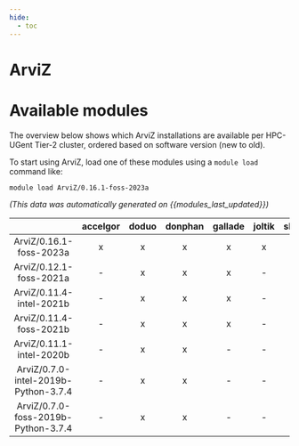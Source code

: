 ```yaml
---
hide:
  - toc
---
```


ArviZ
=====

# Available modules


The overview below shows which ArviZ installations are available per HPC-UGent Tier-2 cluster, ordered based on software version (new to old).

To start using ArviZ, load one of these modules using a `module load` command like:

```shell
module load ArviZ/0.16.1-foss-2023a
```

*(This data was automatically generated on {{modules_last_updated}})*  

| |accelgor|doduo|donphan|gallade|joltik|shinx|skitty|
| :---: | :---: | :---: | :---: | :---: | :---: | :---: | :---: |
|ArviZ/0.16.1-foss-2023a|x|x|x|x|x|x|x|
|ArviZ/0.12.1-foss-2021a|-|x|x|x|-|-|-|
|ArviZ/0.11.4-intel-2021b|-|x|x|x|-|-|-|
|ArviZ/0.11.4-foss-2021b|-|x|x|x|-|-|-|
|ArviZ/0.11.1-intel-2020b|-|x|x|-|-|-|-|
|ArviZ/0.7.0-intel-2019b-Python-3.7.4|-|x|x|-|-|-|-|
|ArviZ/0.7.0-foss-2019b-Python-3.7.4|-|x|x|-|-|-|-|
